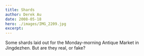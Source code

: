 ```yaml
---
title: Shards
author: Derek Au
date: 2008-05-18
hero: ./images/IMG_2209.jpg
excerpt: 
---
```

    
[](images/IMG_2213.jpg)
    
[](images/IMG_2210.jpg)
    

Some shards laid out for the Monday-morning Antique Market in Jingdezhen. But are they real, or fake?
